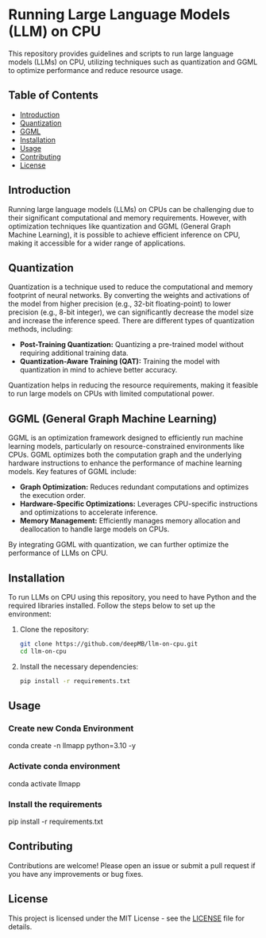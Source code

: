 # Running Large Language Models (LLM) on CPU

This repository provides guidelines and scripts to run large language models (LLMs) on CPU, utilizing techniques such as quantization and GGML to optimize performance and reduce resource usage.

## Table of Contents
- [Introduction](#introduction)
- [Quantization](#quantization)
- [GGML](#ggml)
- [Installation](#installation)
- [Usage](#usage)
- [Contributing](#contributing)
- [License](#license)

## Introduction

Running large language models (LLMs) on CPUs can be challenging due to their significant computational and memory requirements. However, with optimization techniques like quantization and GGML (General Graph Machine Learning), it is possible to achieve efficient inference on CPU, making it accessible for a wider range of applications.

## Quantization

Quantization is a technique used to reduce the computational and memory footprint of neural networks. By converting the weights and activations of the model from higher precision (e.g., 32-bit floating-point) to lower precision (e.g., 8-bit integer), we can significantly decrease the model size and increase the inference speed. There are different types of quantization methods, including:
- **Post-Training Quantization:** Quantizing a pre-trained model without requiring additional training data.
- **Quantization-Aware Training (QAT):** Training the model with quantization in mind to achieve better accuracy.

Quantization helps in reducing the resource requirements, making it feasible to run large models on CPUs with limited computational power.

## GGML (General Graph Machine Learning)

GGML is an optimization framework designed to efficiently run machine learning models, particularly on resource-constrained environments like CPUs. GGML optimizes both the computation graph and the underlying hardware instructions to enhance the performance of machine learning models. Key features of GGML include:
- **Graph Optimization:** Reduces redundant computations and optimizes the execution order.
- **Hardware-Specific Optimizations:** Leverages CPU-specific instructions and optimizations to accelerate inference.
- **Memory Management:** Efficiently manages memory allocation and deallocation to handle large models on CPUs.

By integrating GGML with quantization, we can further optimize the performance of LLMs on CPU.

## Installation

To run LLMs on CPU using this repository, you need to have Python and the required libraries installed. Follow the steps below to set up the environment:

1. Clone the repository:
    ```bash
    git clone https://github.com/deepMB/llm-on-cpu.git
    cd llm-on-cpu
    ```

2. Install the necessary dependencies:
    ```bash
    pip install -r requirements.txt
    ```

## Usage
### Create new Conda Environment

conda create -n llmapp python=3.10 -y

### Activate conda environment

conda activate llmapp
### Install the requirements

pip install -r requirements.txt
  

## Contributing

Contributions are welcome! Please open an issue or submit a pull request if you have any improvements or bug fixes.

## License

This project is licensed under the MIT License - see the [LICENSE](LICENSE) file for details.






